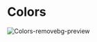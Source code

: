# Colors

![Colors-removebg-preview](https://user-images.githubusercontent.com/62107737/118928594-10d08780-b961-11eb-93e9-2956279ab03b.png)
